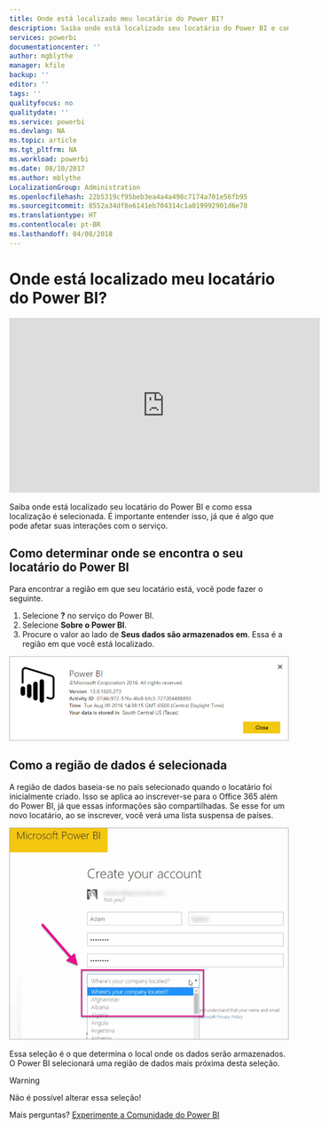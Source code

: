 ```yaml
---
title: Onde está localizado meu locatário do Power BI?
description: Saiba onde está localizado seu locatário do Power BI e como essa localização é selecionada. É importante entender isso, já que é algo que pode afetar suas interações com o serviço.
services: powerbi
documentationcenter: ''
author: mgblythe
manager: kfile
backup: ''
editor: ''
tags: ''
qualityfocus: no
qualitydate: ''
ms.service: powerbi
ms.devlang: NA
ms.topic: article
ms.tgt_pltfrm: NA
ms.workload: powerbi
ms.date: 08/10/2017
ms.author: mblythe
LocalizationGroup: Administration
ms.openlocfilehash: 22b5319cf95beb3ea4a4a498c7174a701e56fb95
ms.sourcegitcommit: 8552a34df8e6141eb704314c1a019992901d6e78
ms.translationtype: HT
ms.contentlocale: pt-BR
ms.lasthandoff: 04/08/2018
---
```

# <a name="where-is-my-power-bi-tenant-located"></a>Onde está localizado meu locatário do Power BI?
<iframe width="560" height="315" src="https://www.youtube.com/embed/0fOxaHJPvdM?showinfo=0" frameborder="0" allowfullscreen></iframe>

Saiba onde está localizado seu locatário do Power BI e como essa localização é selecionada. É importante entender isso, já que é algo que pode afetar suas interações com o serviço.

## <a name="how-to-determine-where-your-power-bi-tenant-is-located"></a>Como determinar onde se encontra o seu locatário do Power BI
Para encontrar a região em que seu locatário está, você pode fazer o seguinte.

1. Selecione **?** no serviço do Power BI.
2. Selecione **Sobre o Power BI**.
3. Procure o valor ao lado de **Seus dados são armazenados em**. Essa é a região em que você está localizado.

![](media/service-admin-where-is-my-tenant-located/power-bi-data-region.png)

## <a name="how-the-data-region-is-selected"></a>Como a região de dados é selecionada
A região de dados baseia-se no país selecionado quando o locatário foi inicialmente criado. Isso se aplica ao inscrever-se para o Office 365 além do Power BI, já que essas informações são compartilhadas. Se esse for um novo locatário, ao se inscrever, você verá uma lista suspensa de países.

![](media/service-admin-where-is-my-tenant-located/sign-up-country-selection.png)

Essa seleção é o que determina o local onde os dados serão armazenados. O Power BI selecionará uma região de dados mais próxima desta seleção.

> [!WARNING]
> Não é possível alterar essa seleção!
> 
> 

Mais perguntas? [Experimente a Comunidade do Power BI](http://community.powerbi.com/)


